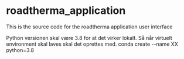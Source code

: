 # roadtherma_application
This is the source code for the roadtherma application user interface 


Python versionen skal være 3.8 for at det virker lokalt. Så når virtuelt environment skal laves skal det oprettes med. 
conda create --name XX python=3.8
